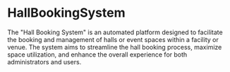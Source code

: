 # HallBookingSystem
The "Hall Booking System" is an automated platform designed to facilitate the booking  and management of halls or event spaces within a facility or venue. The system aims to  streamline the hall booking process, maximize space utilization, and enhance the overall  experience for both administrators and users.
